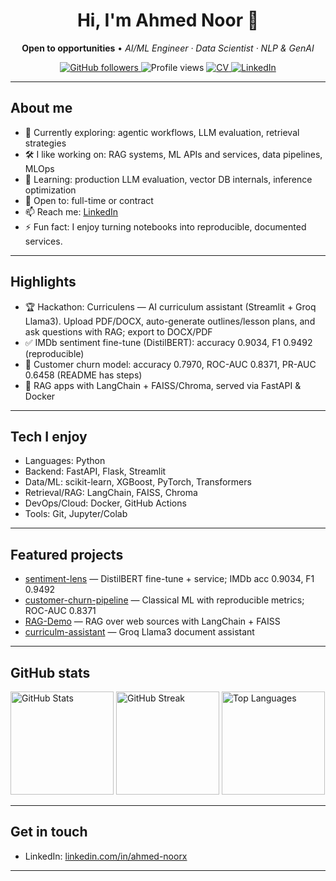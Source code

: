 <!--
This is your profile README. It appears on your GitHub profile.
Customize the placeholders below to match your skills, projects, and links.
-->
<!-- markdownlint-disable MD033 -->

<h1 align="center">Hi, I'm Ahmed Noor 👋</h1>
<p align="center">
  <b>Open to opportunities</b> • <i>AI/ML Engineer · Data Scientist · NLP & GenAI</i>
</p>

<p align="center">
  <a href="https://github.com/ahmednoorx?tab=followers">
    <img alt="GitHub followers" src="https://img.shields.io/github/followers/ahmednoorx?style=for-the-badge&label=Follow&color=0e75b6">
  </a>
  <img alt="Profile views" src="https://komarev.com/ghpvc/?username=ahmednoorx&style=for-the-badge&color=grey">
  <a href="https://github.com/ahmednoorx/curriculens/blob/main/Ahmed%20Noor%20-%20CV.md">
    <img alt="CV" src="https://img.shields.io/badge/CV-View-blue?style=for-the-badge">
  </a>
  <a href="https://www.linkedin.com/in/ahmed-noorx/">
    <img alt="LinkedIn" src="https://img.shields.io/badge/LinkedIn-Connect-blue?style=for-the-badge&logo=linkedin">
  </a>
</p>

---

## About me

- 🔎 Currently exploring: agentic workflows, LLM evaluation, retrieval strategies
- 🛠️ I like working on: RAG systems, ML APIs and services, data pipelines, MLOps
- 🌱 Learning: production LLM evaluation, vector DB internals, inference optimization
- 💼 Open to: full-time or contract
- 📫 Reach me: [LinkedIn](https://www.linkedin.com/in/ahmed-noorx/)
- ⚡ Fun fact: I enjoy turning notebooks into reproducible, documented services.

---

## Highlights

- 🏆 Hackathon: Curriculens — AI curriculum assistant (Streamlit + Groq Llama3). Upload PDF/DOCX, auto-generate outlines/lesson plans, and ask questions with RAG; export to DOCX/PDF
- ✅ IMDb sentiment fine-tune (DistilBERT): accuracy 0.9034, F1 0.9492 (reproducible)
- 🚀 Customer churn model: accuracy 0.7970, ROC-AUC 0.8371, PR-AUC 0.6458 (README has steps)
- 🧩 RAG apps with LangChain + FAISS/Chroma, served via FastAPI & Docker

---

## Tech I enjoy

- Languages: Python
- Backend: FastAPI, Flask, Streamlit
- Data/ML: scikit-learn, XGBoost, PyTorch, Transformers
- Retrieval/RAG: LangChain, FAISS, Chroma
- DevOps/Cloud: Docker, GitHub Actions
- Tools: Git, Jupyter/Colab

---

## Featured projects

- [sentiment-lens](https://github.com/ahmednoorx/curriculens/tree/main/sentiment-lens) — DistilBERT fine-tune + service; IMDb acc 0.9034, F1 0.9492
- [customer-churn-pipeline](https://github.com/ahmednoorx/curriculens/tree/main/customer-churn-pipeline) — Classical ML with reproducible metrics; ROC-AUC 0.8371
- [RAG-Demo](https://github.com/ahmednoorx/curriculens/tree/main/RAG-Demo) — RAG over web sources with LangChain + FAISS
- [curriculm-assistant](https://github.com/ahmednoorx/curriculens/tree/main/curriculm-assistant) — Groq Llama3 document assistant

<!-- You can also pin repos from your profile UI. -->

---

## GitHub stats

<!-- GitHub Stats (auto dark/light) -->
<picture>
  <source
    srcset="https://github-readme-stats.vercel.app/api?username=ahmednoorx&show_icons=true&rank_icon=github&include_all_commits=true&theme=github_dark"
    media="(prefers-color-scheme: dark)"
  />
  <img
    src="https://github-readme-stats.vercel.app/api?username=ahmednoorx&show_icons=true&rank_icon=github&include_all_commits=true"
    alt="GitHub Stats"
    height="165"
  />
</picture>
<picture>
  <source
    srcset="https://streak-stats.demolab.com?user=ahmednoorx&theme=github-dark&hide_border=true"
    media="(prefers-color-scheme: dark)"
  />
  <img
    src="https://streak-stats.demolab.com?user=ahmednoorx&hide_border=true"
    alt="GitHub Streak"
    height="165"
  />
</picture>

<!-- Top languages (note: this is repo-based, not skill proficiency) -->
<picture>
  <source
    srcset="https://github-readme-stats.vercel.app/api/top-langs/?username=ahmednoorx&layout=compact&langs_count=8&theme=github_dark"
    media="(prefers-color-scheme: dark)"
  />
  <img
    src="https://github-readme-stats.vercel.app/api/top-langs/?username=ahmednoorx&layout=compact&langs_count=8"
    alt="Top Languages"
    height="165"
  />
</picture>

---

## Get in touch

- LinkedIn: [linkedin.com/in/ahmed-noorx](https://www.linkedin.com/in/ahmed-noorx/)

<!-- Optional: Add a Calendly link for quick chats. -->

---

<!-- Optional extras you can enable:

- Trophies:
  <p align="left">
    <img src="https://github-profile-trophy.vercel.app/?username=ahmednoorx&theme=flat&no-frame=true&row=1&column=6" alt="trophies" />
  </p>

- Contribution snake (requires an action in a separate repo):
  ![Snake animation](https://raw.githubusercontent.com/Platane/snk/output/github-contribution-grid-snake-dark.svg#gh-dark-mode-only)
  ![Snake animation](https://raw.githubusercontent.com/Platane/snk/output/github-contribution-grid-snake.svg#gh-light-mode-only)

-->

<!-- markdownlint-enable MD033 -->
